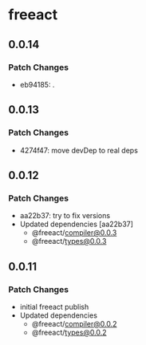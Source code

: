 # freeact

## 0.0.14

### Patch Changes

- eb94185: .

## 0.0.13

### Patch Changes

- 4274f47: move devDep to real deps

## 0.0.12

### Patch Changes

- aa22b37: try to fix versions
- Updated dependencies [aa22b37]
  - @freeact/compiler@0.0.3
  - @freeact/types@0.0.3

## 0.0.11

### Patch Changes

- initial freeact publish
- Updated dependencies
  - @freeact/compiler@0.0.2
  - @freeact/types@0.0.2
